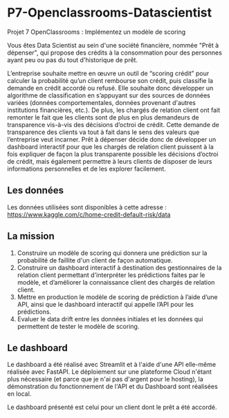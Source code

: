 # P7-Openclassrooms-Datascientist
Projet 7 OpenClassrooms : Implémentez un modèle de scoring

Vous êtes Data Scientist au sein d'une société financière, nommée "Prêt à dépenser", qui propose des crédits à la consommation pour des personnes ayant peu ou pas du tout d'historique de prêt.

L’entreprise souhaite mettre en œuvre un outil de “scoring crédit” pour calculer la probabilité qu’un client rembourse son crédit, puis classifie la demande en crédit accordé ou refusé. Elle souhaite donc développer un algorithme de classification en s’appuyant sur des sources de données variées (données comportementales, données provenant d'autres institutions financières, etc.).
De plus, les chargés de relation client ont fait remonter le fait que les clients sont de plus en plus demandeurs de transparence vis-à-vis des décisions d’octroi de crédit. Cette demande de transparence des clients va tout à fait dans le sens des valeurs que l’entreprise veut incarner.
Prêt à dépenser décide donc de développer un dashboard interactif pour que les chargés de relation client puissent à la fois expliquer de façon la plus transparente possible les décisions d’octroi de crédit, mais également permettre à leurs clients de disposer de leurs informations personnelles et de les explorer facilement. 

## Les données
Les données utilisées sont disponibles à cette adresse : https://www.kaggle.com/c/home-credit-default-risk/data

## La mission 
1. Construire un modèle de scoring qui donnera une prédiction sur la probabilité de faillite d'un client de façon automatique.
2. Construire un dashboard interactif à destination des gestionnaires de la relation client permettant d'interpréter les prédictions faites par le modèle, et d’améliorer la connaissance client des chargés de relation client.
3. Mettre en production le modèle de scoring de prédiction à l’aide d’une API, ainsi que le dashboard interactif qui appelle l’API pour les prédictions.
4. Evaluer le data drift entre les données initiales et les données qui permettent de tester le modèle de scoring.


## Le dashboard
Le dashboard a été réalisé avec Streamlit et à l'aide d'une API elle-même réalisée avec FastAPI. Le déploiement sur une plateforme Cloud n'étant plus nécessaire (et parce que je n'ai pas d'argent pour le hosting), la démonstration du fonctionnement de l'API et du Dashboard sont réalisées en local. 

Le dashboard présenté est celui pour un client dont le prêt a été accordé.
